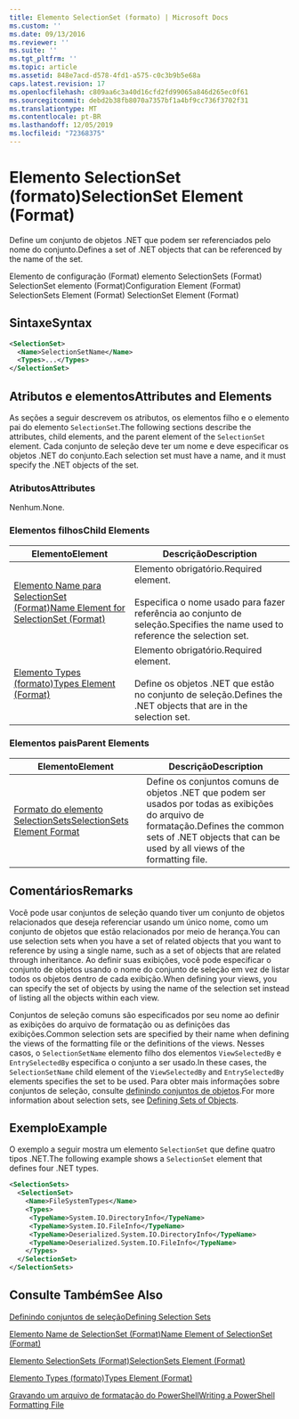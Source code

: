 ```yaml
---
title: Elemento SelectionSet (formato) | Microsoft Docs
ms.custom: ''
ms.date: 09/13/2016
ms.reviewer: ''
ms.suite: ''
ms.tgt_pltfrm: ''
ms.topic: article
ms.assetid: 848e7acd-d578-4fd1-a575-c0c3b9b5e68a
caps.latest.revision: 17
ms.openlocfilehash: c809aa6c3a40d16cfd2fd99065a846d265ec0f61
ms.sourcegitcommit: debd2b38fb8070a7357bf1a4bf9cc736f3702f31
ms.translationtype: MT
ms.contentlocale: pt-BR
ms.lasthandoff: 12/05/2019
ms.locfileid: "72368375"
---
```

# <a name="selectionset-element-format"></a><span data-ttu-id="4f50c-102">Elemento SelectionSet (formato)</span><span class="sxs-lookup"><span data-stu-id="4f50c-102">SelectionSet Element (Format)</span></span>

<span data-ttu-id="4f50c-103">Define um conjunto de objetos .NET que podem ser referenciados pelo nome do conjunto.</span><span class="sxs-lookup"><span data-stu-id="4f50c-103">Defines a set of .NET objects that can be referenced by the name of the set.</span></span>

<span data-ttu-id="4f50c-104">Elemento de configuração (Format) elemento SelectionSets (Format) SelectionSet elemento (Format)</span><span class="sxs-lookup"><span data-stu-id="4f50c-104">Configuration Element (Format) SelectionSets Element (Format) SelectionSet Element (Format)</span></span>

## <a name="syntax"></a><span data-ttu-id="4f50c-105">Sintaxe</span><span class="sxs-lookup"><span data-stu-id="4f50c-105">Syntax</span></span>

```xml
<SelectionSet>
  <Name>SelectionSetName</Name>
  <Types>...</Types>
</SelectionSet>
```

## <a name="attributes-and-elements"></a><span data-ttu-id="4f50c-106">Atributos e elementos</span><span class="sxs-lookup"><span data-stu-id="4f50c-106">Attributes and Elements</span></span>

<span data-ttu-id="4f50c-107">As seções a seguir descrevem os atributos, os elementos filho e o elemento pai do elemento `SelectionSet`.</span><span class="sxs-lookup"><span data-stu-id="4f50c-107">The following sections describe the attributes, child elements, and the parent element of the `SelectionSet` element.</span></span> <span data-ttu-id="4f50c-108">Cada conjunto de seleção deve ter um nome e deve especificar os objetos .NET do conjunto.</span><span class="sxs-lookup"><span data-stu-id="4f50c-108">Each selection set must have a name, and it must specify the .NET objects of the set.</span></span>

### <a name="attributes"></a><span data-ttu-id="4f50c-109">Atributos</span><span class="sxs-lookup"><span data-stu-id="4f50c-109">Attributes</span></span>

<span data-ttu-id="4f50c-110">Nenhum.</span><span class="sxs-lookup"><span data-stu-id="4f50c-110">None.</span></span>

### <a name="child-elements"></a><span data-ttu-id="4f50c-111">Elementos filhos</span><span class="sxs-lookup"><span data-stu-id="4f50c-111">Child Elements</span></span>

|<span data-ttu-id="4f50c-112">Elemento</span><span class="sxs-lookup"><span data-stu-id="4f50c-112">Element</span></span>|<span data-ttu-id="4f50c-113">Descrição</span><span class="sxs-lookup"><span data-stu-id="4f50c-113">Description</span></span>|
|-------------|-----------------|
|[<span data-ttu-id="4f50c-114">Elemento Name para SelectionSet (Format)</span><span class="sxs-lookup"><span data-stu-id="4f50c-114">Name Element for SelectionSet (Format)</span></span>](./name-element-for-selectionset-format.md)|<span data-ttu-id="4f50c-115">Elemento obrigatório.</span><span class="sxs-lookup"><span data-stu-id="4f50c-115">Required element.</span></span><br /><br /> <span data-ttu-id="4f50c-116">Especifica o nome usado para fazer referência ao conjunto de seleção.</span><span class="sxs-lookup"><span data-stu-id="4f50c-116">Specifies the name used to reference the selection set.</span></span>|
|[<span data-ttu-id="4f50c-117">Elemento Types (formato)</span><span class="sxs-lookup"><span data-stu-id="4f50c-117">Types Element (Format)</span></span>](./types-element-for-selectionset-format.md)|<span data-ttu-id="4f50c-118">Elemento obrigatório.</span><span class="sxs-lookup"><span data-stu-id="4f50c-118">Required element.</span></span><br /><br /> <span data-ttu-id="4f50c-119">Define os objetos .NET que estão no conjunto de seleção.</span><span class="sxs-lookup"><span data-stu-id="4f50c-119">Defines the .NET objects that are in the selection set.</span></span>|

### <a name="parent-elements"></a><span data-ttu-id="4f50c-120">Elementos pais</span><span class="sxs-lookup"><span data-stu-id="4f50c-120">Parent Elements</span></span>

|<span data-ttu-id="4f50c-121">Elemento</span><span class="sxs-lookup"><span data-stu-id="4f50c-121">Element</span></span>|<span data-ttu-id="4f50c-122">Descrição</span><span class="sxs-lookup"><span data-stu-id="4f50c-122">Description</span></span>|
|-------------|-----------------|
|[<span data-ttu-id="4f50c-123">Formato do elemento SelectionSets</span><span class="sxs-lookup"><span data-stu-id="4f50c-123">SelectionSets Element Format</span></span>](./selectionsets-element-format.md)|<span data-ttu-id="4f50c-124">Define os conjuntos comuns de objetos .NET que podem ser usados por todas as exibições do arquivo de formatação.</span><span class="sxs-lookup"><span data-stu-id="4f50c-124">Defines the common sets of .NET objects that can be used by all views of the formatting file.</span></span>|

## <a name="remarks"></a><span data-ttu-id="4f50c-125">Comentários</span><span class="sxs-lookup"><span data-stu-id="4f50c-125">Remarks</span></span>

<span data-ttu-id="4f50c-126">Você pode usar conjuntos de seleção quando tiver um conjunto de objetos relacionados que deseja referenciar usando um único nome, como um conjunto de objetos que estão relacionados por meio de herança.</span><span class="sxs-lookup"><span data-stu-id="4f50c-126">You can use selection sets when you have a set of related objects that you want to reference by using a single name, such as a set of objects that are related through inheritance.</span></span> <span data-ttu-id="4f50c-127">Ao definir suas exibições, você pode especificar o conjunto de objetos usando o nome do conjunto de seleção em vez de listar todos os objetos dentro de cada exibição.</span><span class="sxs-lookup"><span data-stu-id="4f50c-127">When defining your views, you can specify the set of objects by using the name of the selection set instead of listing all the objects within each view.</span></span>

<span data-ttu-id="4f50c-128">Conjuntos de seleção comuns são especificados por seu nome ao definir as exibições do arquivo de formatação ou as definições das exibições.</span><span class="sxs-lookup"><span data-stu-id="4f50c-128">Common selection sets are specified by their name when defining the views of the formatting file or the definitions of the views.</span></span> <span data-ttu-id="4f50c-129">Nesses casos, o `SelectionSetName` elemento filho dos elementos `ViewSelectedBy` e `EntrySelectedBy` especifica o conjunto a ser usado.</span><span class="sxs-lookup"><span data-stu-id="4f50c-129">In these cases, the `SelectionSetName` child element of the `ViewSelectedBy` and `EntrySelectedBy` elements specifies the set to be used.</span></span> <span data-ttu-id="4f50c-130">Para obter mais informações sobre conjuntos de seleção, consulte [definindo conjuntos de objetos](./defining-selection-sets.md).</span><span class="sxs-lookup"><span data-stu-id="4f50c-130">For more information about selection sets, see [Defining Sets of Objects](./defining-selection-sets.md).</span></span>

## <a name="example"></a><span data-ttu-id="4f50c-131">Exemplo</span><span class="sxs-lookup"><span data-stu-id="4f50c-131">Example</span></span>

<span data-ttu-id="4f50c-132">O exemplo a seguir mostra um elemento `SelectionSet` que define quatro tipos .NET.</span><span class="sxs-lookup"><span data-stu-id="4f50c-132">The following example shows a `SelectionSet` element that defines four .NET types.</span></span>

```xml
<SelectionSets>
  <SelectionSet>
    <Name>FileSystemTypes</Name>
    <Types>
     <TypeName>System.IO.DirectoryInfo</TypeName>
     <TypeName>System.IO.FileInfo</TypeName>
     <TypeName>Deserialized.System.IO.DirectoryInfo</TypeName>
     <TypeName>Deserialized.System.IO.FileInfo</TypeName>
    </Types>
  </SelectionSet>
</SelectionSets>
```

## <a name="see-also"></a><span data-ttu-id="4f50c-133">Consulte Também</span><span class="sxs-lookup"><span data-stu-id="4f50c-133">See Also</span></span>

[<span data-ttu-id="4f50c-134">Definindo conjuntos de seleção</span><span class="sxs-lookup"><span data-stu-id="4f50c-134">Defining Selection Sets</span></span>](./defining-selection-sets.md)

[<span data-ttu-id="4f50c-135">Elemento Name de SelectionSet (Format)</span><span class="sxs-lookup"><span data-stu-id="4f50c-135">Name Element of SelectionSet (Format)</span></span>](./name-element-for-selectionset-format.md)

[<span data-ttu-id="4f50c-136">Elemento SelectionSets (Format)</span><span class="sxs-lookup"><span data-stu-id="4f50c-136">SelectionSets Element (Format)</span></span>](./selectionsets-element-format.md)

[<span data-ttu-id="4f50c-137">Elemento Types (formato)</span><span class="sxs-lookup"><span data-stu-id="4f50c-137">Types Element (Format)</span></span>](./types-element-for-selectionset-format.md)

[<span data-ttu-id="4f50c-138">Gravando um arquivo de formatação do PowerShell</span><span class="sxs-lookup"><span data-stu-id="4f50c-138">Writing a PowerShell Formatting File</span></span>](./writing-a-powershell-formatting-file.md)
